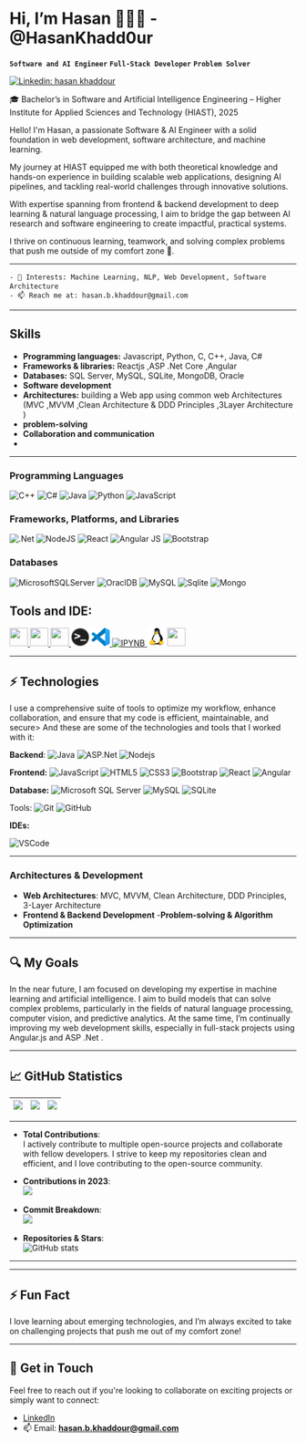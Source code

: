 # Hi, I’m Hasan 👨🏻‍💻 - @HasanKhadd0ur

**`Software and AI Engineer`**
**`Full-Stack Developer`**
**`Problem Solver`**

>
> 
[![Linkedin: hasan khaddour ](https://img.shields.io/badge/-Linkedin-blue?style=flat-square&logo=Linkedin&logoColor=white&link=https://www.linkedin.com/in/hasan-khaddour/)](https://www.linkedin.com/in/hasan-khaddour/)


🎓 Bachelor’s in Software and Artificial Intelligence Engineering – Higher Institute for Applied Sciences and Technology (HIAST), 2025

Hello! I'm Hasan, a passionate Software & AI Engineer with a solid foundation in web development, software architecture, and machine learning.

My journey at HIAST equipped me with both theoretical knowledge and hands-on experience in building scalable web applications, designing AI pipelines, and tackling real-world challenges through innovative solutions.

With expertise spanning from frontend & backend development to deep learning & natural language processing, I aim to bridge the gap between AI research and software engineering to create impactful, practical systems.

I thrive on continuous learning, teamwork, and solving complex problems that push me outside of my comfort zone 🚀.


____

````
- 👀 Interests: Machine Learning, NLP, Web Development, Software Architecture
- 📫 Reach me at: hasan.b.khaddour@gmail.com
````

____

## Skills

- **Programming languages:** Javascript, Python, C, C++, Java, C# 
- **Frameworks & libraries:** Reactjs ,ASP .Net Core ,Angular
- **Databases:** SQL Server, MySQL, SQLite, MongoDB, Oracle
- **Software development**
- **Architectures:** building a Web app using common web  Architectures  (MVC ,MVVM ,Clean Architecture & DDD Principles ,3Layer Architecture ) 
- **problem-solving** 
- **Collaboration and communication**
- 

____
### Programming Languages 

![C++](https://img.shields.io/badge/C%2B%2B-00599C?style=for-the-badge&logo=c%2B%2B&logoColor=white)
![C#](https://img.shields.io/badge/c%23-%23239120.svg?style=for-the-badge&logo=c-sharp&logoColor=white)
![Java](https://img.shields.io/badge/Java-ED8B00?style=for-the-badge&logo=java&logoColor=white)
![Python](https://img.shields.io/badge/python-3670A0?style=for-the-badge&logo=python&logoColor=ffdd54)
![JavaScript](https://img.shields.io/badge/javascript-%23323330.svg?style=for-the-badge&logo=javascript&logoColor=%23F7DF1E)

### Frameworks, Platforms, and Libraries

![.Net](https://img.shields.io/badge/.NET-5C2D91?style=for-the-badge&logo=.net&logoColor=white)
![NodeJS](https://img.shields.io/badge/node.js-6DA55F?style=for-the-badge&logo=node.js&logoColor=white)
![React](https://img.shields.io/badge/react-%2320232a.svg?style=for-the-badge&logo=react&logoColor=%2361DAFB)
![Angular JS](https://img.shields.io/badge/angular-js?style=for-the-badge&logo=angular.js&logoColor=white)
![Bootstrap](https://img.shields.io/badge/bootstrap-%23563D7C.svg?style=for-the-badge&logo=bootstrap&logoColor=white)

### Databases
![MicrosoftSQLServer](https://img.shields.io/badge/Microsoft%20SQL%20Sever-CC2927?style=for-the-badge&logo=microsoft%20sql%20server&logoColor=white)
![OraclDB](https://img.shields.io/badge/Oracle-316192?style=for-the-badge&logo=oracle&logoColor=white)
![MySQL](https://img.shields.io/badge/mysql-%2300f.svg?style=for-the-badge&logo=mysql&logoColor=white)
![Sqlite](https://img.shields.io/badge/SQLite-07405E?style=for-the-badge&logo=sqlite&logoColor=white)
![Mongo](https://img.shields.io/badge/MongoDB-4EA94B?style=for-the-badge&logo=mongodb&logoColor=white)

##  Tools and IDE:
   <a href="https://git-scm.com/" target="_blank"> <img height="32" width="32" src="https://img.icons8.com/color/48/000000/git.png"/> </a> 
   <a href="https://github.com/" target="_blank"> <img height="32" width="32" src="https://img.icons8.com/fluency/48/000000/github.png"/> </a>
   <a href="https://github.com/neovim" target="_blank"> <img height="32" width="32" src="https://avatars.githubusercontent.com/u/6471485?s=200&v=4"/> </a>
   <a href="https://help.ubuntu.com/community/UsingTheTerminal" target="_blank"><img height="32" width="32" src="https://raw.githubusercontent.com/github/explore/80688e429a7d4ef2fca1e82350fe8e3517d3494d/topics/terminal/terminal.png" /></a>
   <a href="https://code.visualstudio.com/" target="_blank"> <img height="32" width="32" src="https://raw.githubusercontent.com/github/explore/80688e429a7d4ef2fca1e82350fe8e3517d3494d/topics/visual-studio-code/visual-studio-code.png" /> </a> 
   <a href="https://jupyter.org/" target="_blank"> <img src="https://www.vectorlogo.zone/logos/jupyter/jupyter-icon.svg" alt="IPYNB" width="32" height="32"/> </a> 
   <a href="https://www.linux.org/" target="_blank"><img src="https://raw.githubusercontent.com/devicons/devicon/master/icons/linux/linux-original.svg" alt="linux" width="32" height="32"/></a>
<a href="https://www.gnu.org/software/bash/" target="_blank"><img src="https://img.icons8.com/doodle/48/000000/bash.png"  width="32" height="32"/> </a> 


____
## ⚡ Technologies
I use a comprehensive suite of tools to optimize my workflow, enhance collaboration, and ensure that my code is efficient, maintainable, and secure> And these are some of the technologies and tools that I worked with it:

   **Backend**: 
![Java](https://img.shields.io/badge/-Java-007396?style=flat-square&logo=java)
![ASP.Net](https://img.shields.io/badge/-Java-007396?style=flat-square&logo=asp)
![Nodejs](https://img.shields.io/badge/-Nodejs-339933?style=flat-square&logo=Node.js&logoColor=white)

   **Frontend:**
![JavaScript](https://img.shields.io/badge/-JavaScript-black?style=flat-square&logo=javascript)
![HTML5](https://img.shields.io/badge/-HTML5-E34F26?style=flat-square&logo=html5&logoColor=white)
![CSS3](https://img.shields.io/badge/-CSS3-1572B6?style=flat-square&logo=css3)
![Bootstrap](https://img.shields.io/badge/-Bootstrap-563D7C?style=flat-square&logo=bootstrap)
![React](https://img.shields.io/badge/-react-DD0031?style=flat-square&logo=react)
![Angular](https://img.shields.io/badge/-react-DD0031?style=flat-square&logo=angular)


**Database:**
![Microsoft SQL Server](https://img.shields.io/badge/-SQL%20Server-CC2927?style=flat-square&logo=microsoft-sql-server&logoColor=white)
![MySQL](https://img.shields.io/badge/-MySQL-4479A1?style=flat-square&logo=mysql&logoColor=white)
![SQLite](https://img.shields.io/badge/-MySQL-4479A1?style=flat-square&logo=sqlite&logoColor=white)

Tools:
![Git](https://img.shields.io/badge/-Git-black?style=flat-square&logo=git)
![GitHub](https://img.shields.io/badge/-GitHub-181717?style=flat-square&logo=github)


**IDEs:**

![VSCode](https://img.shields.io/badge/-VSCode-007ACC?style=flat-square&logo=visual-studio-code&logoColor=white)

____
### Architectures & Development
   - **Web Architectures**: MVC, MVVM, Clean Architecture, DDD Principles, 3-Layer Architecture
   - **Frontend & Backend Development**
   -**Problem-solving & Algorithm Optimization**
____
## 🔍 My Goals
In the near future, I am focused on developing my expertise in machine learning and artificial intelligence. I aim to build models that can solve complex problems, particularly in the fields of natural language processing, computer vision, and predictive analytics. At the same time, I’m continually improving my web development skills, especially in full-stack projects using Angular.js and ASP .Net .


____
## 📈 GitHub Statistics

  
| ![](http://github-profile-summary-cards.vercel.app/api/cards/stats?username=HasanKhadd0ur&theme=nord_dark) | ![](http://github-profile-summary-cards.vercel.app/api/cards/repos-per-language?username=arthurspk&hide=Html&theme=nord_dark) | ![](http://github-profile-summary-cards.vercel.app/api/cards/most-commit-language?username=HasanKhadd0ur&theme=nord_dark) |
| :-: | :-: | :-: |

---


- **Total Contributions**:  
  I actively contribute to multiple open-source projects and collaborate with fellow developers. I strive to keep my repositories clean and efficient, and I love contributing to the open-source community.

- **Contributions in 2023**:  
  ![](https://github-readme-streak-stats.herokuapp.com/?user=HasanKhadd0ur&theme=dark)

- **Commit Breakdown**:  
  ![](http://github-profile-summary-cards.vercel.app/api/cards/commit_chart?username=HasanKhadd0ur&theme=default)

- **Repositories & Stars**:  
  ![GitHub stats](https://github-readme-stats.vercel.app/api?username=HasanKhadd0ur&show_icons=true&theme=radical)

---
____
## ⚡ Fun Fact
I love learning about emerging technologies, and I’m always excited to take on challenging projects that push me out of my comfort zone!
<!---
HasanKhadd0ur/HasanKhadd0ur is a ✨ special ✨ repository because its `README.md` (this file) appears on your GitHub profile.
You can click the Preview link to take a look at your changes.
--->
____
## 🔗 Get in Touch

Feel free to reach out if you're looking to collaborate on exciting projects or simply want to connect:

- [LinkedIn](https://www.linkedin.com/in/hasan-khaddour/)
- 📫 Email: **hasan.b.khaddour@gmail.com**

